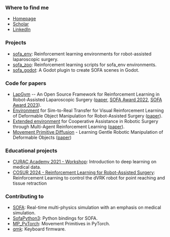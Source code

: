 ### Where to find me
- [Homepage](https://scheiklp.github.io/)
- [Scholar](https://scholar.google.com/citations?user=MMm79XAAAAAJ&hl=en)
- [LinkedIn](https://www.linkedin.com/in/scheiklp/)

### Projects
- [sofa_env](https://github.com/ScheiklP/sofa_env): Reinforcement learning environments for robot-assisted laparoscopic surgery.
- [sofa_zoo](https://github.com/ScheiklP/sofa_zoo): Reinforcement learning scripts for sofa_env environments.
- [sofa_godot](https://github.com/ScheiklP/sofa_godot): A Godot plugin to create SOFA scenes in Godot.

### Code for papers
- [LapGym](https://github.com/ScheiklP/lap_gym) -- An Open Source Framework for Reinforcement Learning in Robot-Assisted Laparoscopic Surgery ([paper](https://www.jmlr.org/papers/v24/23-0207.html), [SOFA Award 2022](https://www.sofa-framework.org/about/news/two-winners-of-the-sofa-awards-2022/), [SOFA Award 2023](https://www.sofa-framework.org/about/news/two-winners-of-the-sofa-awards-2023/)).
- [Environment](https://github.com/ScheiklP/sofa_env/tree/main/sofa_env/scenes/tissue_retraction
) for Sim-to-Real Transfer for Visual Reinforcement Learning of Deformable Object Manipulation for Robot-Assisted Surgery ([paper](https://ieeexplore.ieee.org/abstract/document/9976185)).
- [Extended environment](https://github.com/ScheiklP/sofa_env/tree/main/sofa_env/scenes/grasp_lift_touch
) for Cooperative Assistance in Robotic Surgery through Multi-Agent Reinforcement Learning ([paper](https://ieeexplore.ieee.org/abstract/document/9636193)).
- [Movement Primitive Diffusion](https://github.com/ScheiklP/movement-primitive-diffusion) - Learning Gentle Robotic Manipulation of Deformable Objects ([paper](https://doi.org/10.1109/LRA.2024.3382529))

### Educational projects
- [CURAC Academy 2021 - Workshop](https://github.com/ScheiklP/CURAC-Academy-2021): Introduction to deep learning on medical data.
- [COSUR 2024 - Reinforcement Learning for Robot-Assisted Surgery](https://github.com/ScheiklP/COSUR-2024-RL-for-RAS): Reinforcement Learning to control the dVRK robot for point reaching and tissue retraction

### Contributing to
- [SOFA](https://github.com/sofa-framework/sofa): Real-time multi-physics simulation with an emphasis on medical simulation.
- [SofaPython3](https://github.com/sofa-framework/SofaPython3): Python bindings for SOFA.
- [MP_PyTorch](https://github.com/ALRhub/MP_PyTorch): Movement Primitives in PyTorch.
- [qmk](https://github.com/qmk/qmk_firmware): Keyboard firmware.
